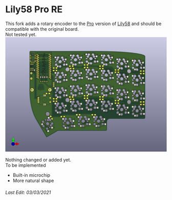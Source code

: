 # Lily58 Pro RE
This fork adds a rotary encoder to the [Pro](https://github.com/kata0510/Lily58/tree/master/Pro) version of [Lily58](https://github.com/kata0510/Lily58) and should be compatible with the original board.  
Not tested yet.
![Lily58-Pic](Lily58_Pro.jpg)



Nothing changed or added yet.  
To be implemented 
- Built-in microchip
- More natural shape

<h6> Last Edit: 03/03/2021</h6>
